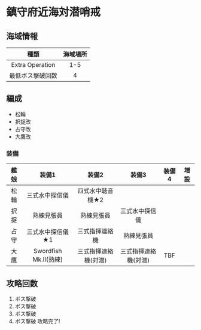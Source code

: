# 鎮守府近海対潜哨戒

## 海域情報

| 種類 | 海域場所|
|:-:| :-:|
|Extra Operation| 1-5 |
|最低ボス撃破回数| 4 |

## 編成

- 松輪
- 択捉改
- 占守改
- 大鷹改

### 装備

| 艦娘 | 装備1                   | 装備2                | 装備3                | 装備4 | 増設 |
| :-:  | :---------------------: | :----------------:   | :---------:          | :-:   | :-:  |
| 松輪 | 三式水中探信儀          | 四式水中聴音機★2     |                      |       |      |
| 択捉 | 熟練見張員              | 熟練見張員           | 三式水中探信儀       |       |      |
| 占守 | 三式水中探信儀★1        | 三式指揮連絡機       | 熟練見張員           |       |      |
| 大鷹 | Swordfish Mk.II(熟練)   | 三式指揮連絡機(対潜) | 三式指揮連絡機(対潜) | TBF   |      |

## 攻略回数

1. ボス撃破
1. ボス撃破
1. ボス撃破
1. ボス撃破 攻略完了!
